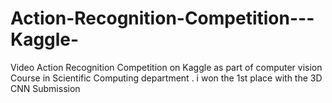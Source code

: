 # Action-Recognition-Competition---Kaggle-
 Video Action Recognition Competition on Kaggle as part of computer vision Course in Scientific Computing department . i won the 1st place with the 3D CNN Submission
